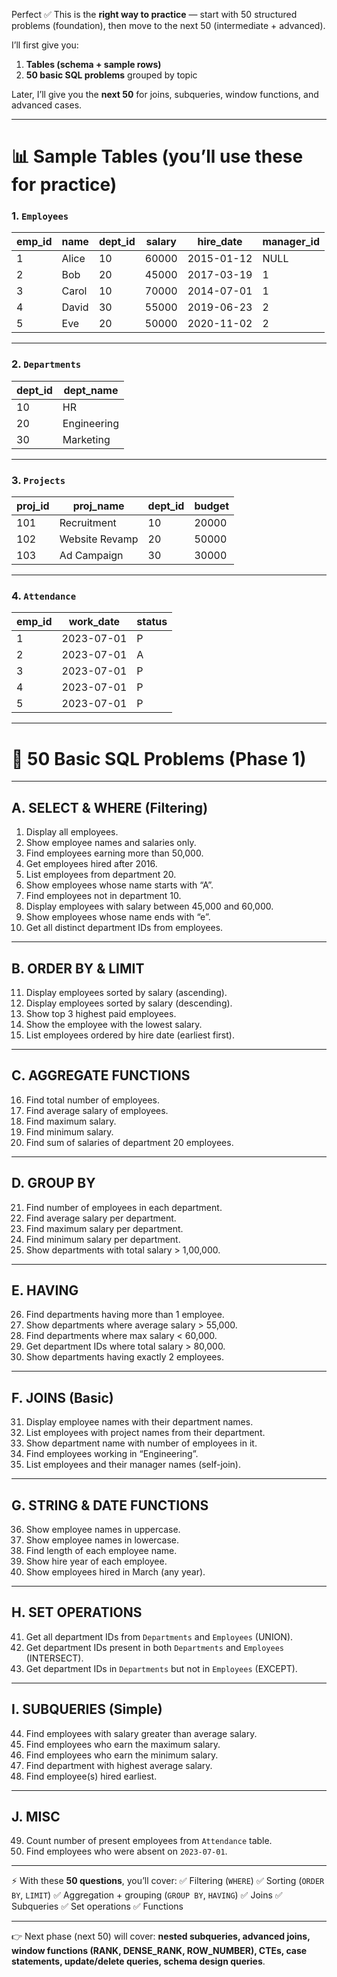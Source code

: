 Perfect ✅ This is the **right way to practice** — start with 50 structured problems (foundation), then move to the next 50 (intermediate + advanced).

I’ll first give you:

1. **Tables (schema + sample rows)**
2. **50 basic SQL problems** grouped by topic

Later, I’ll give you the **next 50** for joins, subqueries, window functions, and advanced cases.

---

# 📊 Sample Tables (you’ll use these for practice)

### 1. `Employees`

| emp\_id | name  | dept\_id | salary | hire\_date | manager\_id |
| ------- | ----- | -------- | ------ | ---------- | ----------- |
| 1       | Alice | 10       | 60000  | 2015-01-12 | NULL        |
| 2       | Bob   | 20       | 45000  | 2017-03-19 | 1           |
| 3       | Carol | 10       | 70000  | 2014-07-01 | 1           |
| 4       | David | 30       | 55000  | 2019-06-23 | 2           |
| 5       | Eve   | 20       | 50000  | 2020-11-02 | 2           |

---

### 2. `Departments`

| dept\_id | dept\_name  |
| -------- | ----------- |
| 10       | HR          |
| 20       | Engineering |
| 30       | Marketing   |

---

### 3. `Projects`

| proj\_id | proj\_name     | dept\_id | budget |
| -------- | -------------- | -------- | ------ |
| 101      | Recruitment    | 10       | 20000  |
| 102      | Website Revamp | 20       | 50000  |
| 103      | Ad Campaign    | 30       | 30000  |

---

### 4. `Attendance`

| emp\_id | work\_date | status |
| ------- | ---------- | ------ |
| 1       | 2023-07-01 | P      |
| 2       | 2023-07-01 | A      |
| 3       | 2023-07-01 | P      |
| 4       | 2023-07-01 | P      |
| 5       | 2023-07-01 | P      |

---

# 📝 50 Basic SQL Problems (Phase 1)

---

## A. **SELECT & WHERE (Filtering)**

1. Display all employees.
2. Show employee names and salaries only.
3. Find employees earning more than 50,000.
4. Get employees hired after 2016.
5. List employees from department 20.
6. Show employees whose name starts with “A”.
7. Find employees not in department 10.
8. Display employees with salary between 45,000 and 60,000.
9. Show employees whose name ends with “e”.
10. Get all distinct department IDs from employees.

---

## B. **ORDER BY & LIMIT**

11. Display employees sorted by salary (ascending).
12. Display employees sorted by salary (descending).
13. Show top 3 highest paid employees.
14. Show the employee with the lowest salary.
15. List employees ordered by hire date (earliest first).

---

## C. **AGGREGATE FUNCTIONS**

16. Find total number of employees.
17. Find average salary of employees.
18. Find maximum salary.
19. Find minimum salary.
20. Find sum of salaries of department 20 employees.

---

## D. **GROUP BY**

21. Find number of employees in each department.
22. Find average salary per department.
23. Find maximum salary per department.
24. Find minimum salary per department.
25. Show departments with total salary > 1,00,000.

---

## E. **HAVING**

26. Find departments having more than 1 employee.
27. Show departments where average salary > 55,000.
28. Find departments where max salary < 60,000.
29. Get department IDs where total salary > 80,000.
30. Show departments having exactly 2 employees.

---

## F. **JOINS (Basic)**

31. Display employee names with their department names.
32. List employees with project names from their department.
33. Show department name with number of employees in it.
34. Find employees working in “Engineering”.
35. List employees and their manager names (self-join).

---

## G. **STRING & DATE FUNCTIONS**

36. Show employee names in uppercase.
37. Show employee names in lowercase.
38. Find length of each employee name.
39. Show hire year of each employee.
40. Show employees hired in March (any year).

---

## H. **SET OPERATIONS**

41. Get all department IDs from `Departments` and `Employees` (UNION).
42. Get department IDs present in both `Departments` and `Employees` (INTERSECT).
43. Get department IDs in `Departments` but not in `Employees` (EXCEPT).

---

## I. **SUBQUERIES (Simple)**

44. Find employees with salary greater than average salary.
45. Find employees who earn the maximum salary.
46. Find employees who earn the minimum salary.
47. Find department with highest average salary.
48. Find employee(s) hired earliest.

---

## J. **MISC**

49. Count number of present employees from `Attendance` table.
50. Find employees who were absent on `2023-07-01`.

---

⚡ With these **50 questions**, you’ll cover:
✅ Filtering (`WHERE`)
✅ Sorting (`ORDER BY`, `LIMIT`)
✅ Aggregation + grouping (`GROUP BY`, `HAVING`)
✅ Joins
✅ Subqueries
✅ Set operations
✅ Functions

---

👉 Next phase (next 50) will cover: **nested subqueries, advanced joins, window functions (RANK, DENSE\_RANK, ROW\_NUMBER), CTEs, case statements, update/delete queries, schema design queries**.
